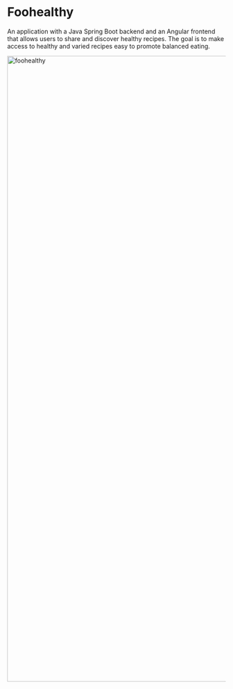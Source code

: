 # Foohealthy
An application with a Java Spring Boot backend and an Angular frontend that allows users to share and discover healthy recipes. The goal is to make access to healthy and varied recipes easy to promote balanced eating.

<img width="1440" alt="foohealthy" src="https://github.com/user-attachments/assets/e450c3ab-d978-4271-9a1c-b8dc3c486ac3" />
